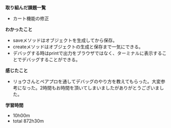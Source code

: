 **取り組んだ課題一覧**
* カート機能の修正

**わかったこと**
* saveメソッドはオブジェクトを生成してから保存。
* createメソッドはオブジェクトの生成と保存まで一気にできる。
* デバッグする時はprintで出力をブラウザではなく、ターミナルに表示することでデバッグすることができる。

**感じたこと**
* リョウさんとペアプロを通してデバッグのやり方を教えてもらった。大変参考になった。2時間もお時間を頂いてしまいましたがありがとうございました。

**学習時間**
* 10h00m
 * total 872h30m
